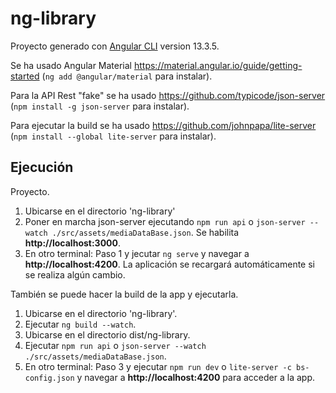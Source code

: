 # ng-library

Proyecto generado con [Angular CLI](https://github.com/angular/angular-cli) version 13.3.5.

Se ha usado Angular Material https://material.angular.io/guide/getting-started (```ng add @angular/material``` para instalar).

Para la API Rest "fake" se ha usado https://github.com/typicode/json-server (```npm install -g json-server``` para instalar).

Para ejecutar la build se ha usado https://github.com/johnpapa/lite-server (```npm install --global lite-server``` para instalar).

## Ejecución ##

Proyecto.

1. Ubicarse en el directorio 'ng-library'
2. Poner en marcha json-server ejecutando ```npm run api``` o ```json-server --watch ./src/assets/mediaDataBase.json```. Se habilita **http://localhost:3000**.
3. En otro terminal: Paso 1 y jecutar ```ng serve``` y navegar a **http://localhost:4200**. La aplicación se recargará automáticamente si se realiza algún cambio.

También se puede hacer la build de la app y ejecutarla.

1. Ubicarse en el directorio 'ng-library'.
2. Ejecutar ```ng build --watch```.
3. Ubicarse en el directorio dist/ng-library.
4. Ejecutar ```npm run api``` o ```json-server --watch ./src/assets/mediaDataBase.json```.
5. En otro terminal: Paso 3 y ejecutar ```npm run dev``` o ```lite-server -c bs-config.json``` y navegar a **http://localhost:4200** para acceder a la app.
